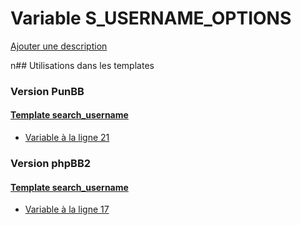 # Variable S_USERNAME_OPTIONS
[Ajouter une description](https://fa-tvars.appspot.com/S_USERNAME_OPTIONS)

n## Utilisations dans les templates

### Version PunBB

#### [Template search_username](punbb/search_username.md)
* [Variable à la ligne 21](../punbb/search_username.tpl#L21)

### Version phpBB2

#### [Template search_username](subsilver/search_username.md)
* [Variable à la ligne 17](../subsilver/search_username.tpl#L17)
